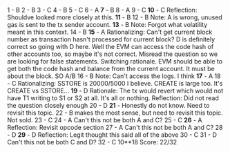 1 - B
2 - B
3 - C
4 - B
5 - C
6 - A
**7** - B
8 - A
9 - C
**10** - C Reflection: Shouldve looked more closely at this.
**11** - B
12 - B Note: A is wrong, unused gas is sent to the tx sender account.
**13** - B Note: Forgot what volatility meant in this context.
14 - B
**15** - A Rationalizing: Can't get current block number as transaction hasn't processed for current block? D is definitely correct so going with D here. Well the EVM can access the code hash of other accounts too, so maybe it's not correct. Misread the question so we are looking for false statements. Switching rationale. EVM should be able to get both the code hash and balance from the current account. It must be about the block. SO A/B
16 - B Note: Can't access the logs. I think
**17** - A 
18 -  C Rationalizing: SSTORE is 20000/5000 I believe. CREATE is large too. It's CREATE vs SSTORE...
**19** - D Rationale: The tx would revert which would not have T1 writing to S1 or S2 at all. It's all or nothing. Reflection: Did not read the question closely enough
20 - D
**21** - Honestly do not know. Need to revisit this topic.
22 - B makes the most sense, but need to revisit this topic. Not sold.
23 - C
24 - A Can't this not be both A and C?
25 - C
**26** - A Reflection: Revisit opcode section
27 - A Can't this not be both A and C?
28 - D
**29** - D Reflection: Legit thought this said all of the above
30 - C
31 - D Can't this not be both C and D?
32 - C 10**18
Score: 22/32